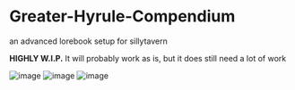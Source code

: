 # Greater-Hyrule-Compendium
an advanced lorebook setup for sillytavern

**HIGHLY W.I.P.**
It will probably work as is, but it does still need a lot of work

![image](https://github.com/user-attachments/assets/64e41ac2-6844-4052-b865-891db078d1ae)
![image](https://github.com/user-attachments/assets/3e735151-3c53-40cb-937d-01710c9b71ef)
![image](https://github.com/user-attachments/assets/6482312f-daeb-43f5-bef5-f336e21074df)

